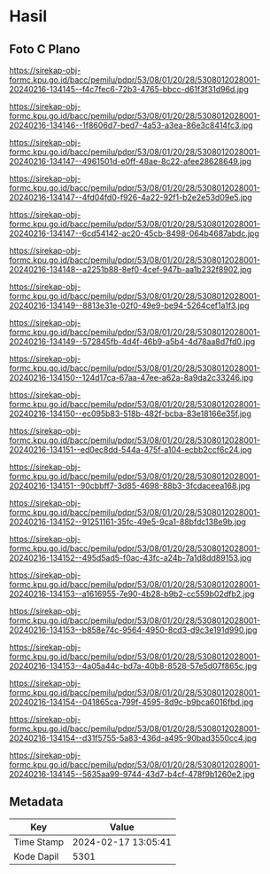 # Hasil

## Foto C Plano

https://sirekap-obj-formc.kpu.go.id/bacc/pemilu/pdpr/53/08/01/20/28/5308012028001-20240216-134145--f4c7fec6-72b3-4765-bbcc-d61f3f31d96d.jpg

https://sirekap-obj-formc.kpu.go.id/bacc/pemilu/pdpr/53/08/01/20/28/5308012028001-20240216-134146--1f8606d7-bed7-4a53-a3ea-86e3c8414fc3.jpg

https://sirekap-obj-formc.kpu.go.id/bacc/pemilu/pdpr/53/08/01/20/28/5308012028001-20240216-134147--4961501d-e0ff-48ae-8c22-afee28628649.jpg

https://sirekap-obj-formc.kpu.go.id/bacc/pemilu/pdpr/53/08/01/20/28/5308012028001-20240216-134147--4fd04fd0-f926-4a22-92f1-b2e2e53d09e5.jpg

https://sirekap-obj-formc.kpu.go.id/bacc/pemilu/pdpr/53/08/01/20/28/5308012028001-20240216-134147--6cd54142-ac20-45cb-8498-064b4687abdc.jpg

https://sirekap-obj-formc.kpu.go.id/bacc/pemilu/pdpr/53/08/01/20/28/5308012028001-20240216-134148--a2251b88-8ef0-4cef-947b-aa1b232f8902.jpg

https://sirekap-obj-formc.kpu.go.id/bacc/pemilu/pdpr/53/08/01/20/28/5308012028001-20240216-134149--8813e31e-02f0-49e9-be94-5264cef1a1f3.jpg

https://sirekap-obj-formc.kpu.go.id/bacc/pemilu/pdpr/53/08/01/20/28/5308012028001-20240216-134149--572845fb-4d4f-46b9-a5b4-4d78aa8d7fd0.jpg

https://sirekap-obj-formc.kpu.go.id/bacc/pemilu/pdpr/53/08/01/20/28/5308012028001-20240216-134150--124d17ca-67aa-47ee-a62a-8a9da2c33246.jpg

https://sirekap-obj-formc.kpu.go.id/bacc/pemilu/pdpr/53/08/01/20/28/5308012028001-20240216-134150--ec095b83-518b-482f-bcba-83e18166e35f.jpg

https://sirekap-obj-formc.kpu.go.id/bacc/pemilu/pdpr/53/08/01/20/28/5308012028001-20240216-134151--ed0ec8dd-544a-475f-a104-ecbb2ccf6c24.jpg

https://sirekap-obj-formc.kpu.go.id/bacc/pemilu/pdpr/53/08/01/20/28/5308012028001-20240216-134151--90cbbff7-3d85-4698-88b3-3fcdaceea168.jpg

https://sirekap-obj-formc.kpu.go.id/bacc/pemilu/pdpr/53/08/01/20/28/5308012028001-20240216-134152--91251161-35fc-49e5-9ca1-88bfdc138e9b.jpg

https://sirekap-obj-formc.kpu.go.id/bacc/pemilu/pdpr/53/08/01/20/28/5308012028001-20240216-134152--495d5ad5-f0ac-43fc-a24b-7a1d8dd89153.jpg

https://sirekap-obj-formc.kpu.go.id/bacc/pemilu/pdpr/53/08/01/20/28/5308012028001-20240216-134153--a1616955-7e90-4b28-b9b2-cc559b02dfb2.jpg

https://sirekap-obj-formc.kpu.go.id/bacc/pemilu/pdpr/53/08/01/20/28/5308012028001-20240216-134153--b858e74c-9564-4950-8cd3-d9c3e191d990.jpg

https://sirekap-obj-formc.kpu.go.id/bacc/pemilu/pdpr/53/08/01/20/28/5308012028001-20240216-134153--4a05a44c-bd7a-40b8-8528-57e5d07f865c.jpg

https://sirekap-obj-formc.kpu.go.id/bacc/pemilu/pdpr/53/08/01/20/28/5308012028001-20240216-134154--041865ca-799f-4595-8d9c-b9bca6016fbd.jpg

https://sirekap-obj-formc.kpu.go.id/bacc/pemilu/pdpr/53/08/01/20/28/5308012028001-20240216-134154--d31f5755-5a83-436d-a495-90bad3550cc4.jpg

https://sirekap-obj-formc.kpu.go.id/bacc/pemilu/pdpr/53/08/01/20/28/5308012028001-20240216-134145--5635aa99-9744-43d7-b4cf-478f9b1260e2.jpg


## Metadata

| Key        | Value               |
| ---------- | ------------------- |
| Time Stamp | 2024-02-17 13:05:41 |
| Kode Dapil | 5301                |



